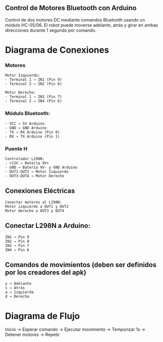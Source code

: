 ## Control de Motores Bluetooth con Arduino
Control de dos motores DC mediante comandos Bluetooth usando un módulo HC-05/06. El robot puede moverse adelante, atrás y girar en ambas direcciones durante 1 segundo por comando.

# Diagrama de Conexiones

### Motores
```
Motor Izquierdo:
- Terminal 1 → IN1 (Pin 9)
- Terminal 2 → IN2 (Pin 8)

Motor Derecho:
- Terminal 1 → IN3 (Pin 7)
- Terminal 2 → IN4 (Pin 6)
```
### Módulo Bluetooth:
```
- VCC → 5V Arduino
- GND → GND Arduino
- TX → RX Arduino (Pin 0)
- RX → TX Arduino (Pin 1)
```
### Puente H
```
Controlador L298N:
- +12V → Batería 9V+
- GND → Batería 9V- y GND Arduino
- OUT1-OUT2 → Motor Izquierdo
- OUT3-OUT4 → Motor Derecho
```

## Conexiones Eléctricas
```
Conectar motores al L298N:
Motor izquierdo a OUT1 y OUT2
Motor derecho a OUT3 y OUT4
```

## Conectar L298N a Arduino:
```
IN1 → Pin 9
IN2 → Pin 8
IN3 → Pin 7
IN4 → Pin 6
```
## Comandos de movimientos (deben ser definidos por los creadores del apk)
```
y → Adelante
s → Atrás
a → Izquierda
d → Derecha
```

# Diagrama de Flujo
Inicio → Esperar comando → Ejecutar movimiento → Temporizar 1s → Detener motores → Repetir